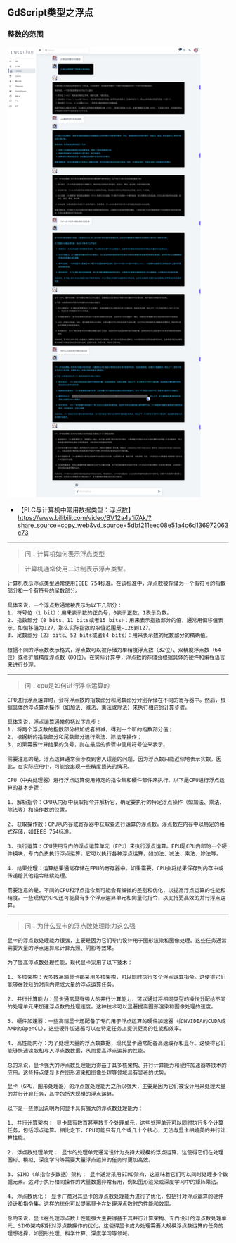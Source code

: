 ## GdScript类型之浮点


### 整数的范围

![img.png](image/img020.png)

- 【PLC与计算机中常用数据类型：浮点数】 https://www.bilibili.com/video/BV12a4y1i7Ak/?share_source=copy_web&vd_source=5dbf211eec08e51a4c6d136972063c73


-----------
> 问：计算机如何表示浮点类型


> 计算机通常使用二进制表示浮点类型。


```text
计算机表示浮点类型通常使用IEEE 754标准。在该标准中，浮点数被存储为一个有符号的指数部分和一个有符号的尾数部分。

具体来说，一个浮点数通常被表示为以下几部分：
1. 符号位（1 bit）：用来表示数的正负号，0表示正数，1表示负数。
2. 指数部分（8 bits、11 bits或者15 bits）：用来表示指数部分的值，通常用偏移值表示，如偏移值为127，那么实际指数的取值范围是-126到127。
3. 尾数部分（23 bits、52 bits或者64 bits）：用来表示数的尾数部分的精确值。

根据不同的浮点数表示格式，浮点数可以被存储为单精度浮点数（32位）、双精度浮点数（64位）或者扩展精度浮点数（80位）。在实际计算中，浮点数的存储会根据具体的硬件和编程语言来进行处理。
```


-----------
> 问：cpu是如何进行浮点运算的


```text
CPU进行浮点运算时，会将浮点数的指数部分和尾数部分分别存储在不同的寄存器中。然后，根据具体的浮点算术操作（如加法、减法、乘法或除法）来执行相应的计算步骤。

具体来说，浮点运算通常包括以下几步：
1. 将两个浮点数的指数部分相加或者相减，得到一个新的指数部分值；
2. 根据新的指数部分和尾数部分进行乘法、除法等操作；
3. 如果需要计算结果的负号，则在最后的步骤中使用符号位来表示。

需要注意的是，浮点运算通常会涉及到舍入误差的问题，因为浮点数只能近似地表示实数。因此，在实际应用中，可能会出现一些精度损失的情况。
```


```text
CPU（中央处理器）进行浮点运算使用特定的指令集和硬件部件来执行。以下是CPU进行浮点运算的基本步骤：

1. 解析指令：CPU从内存中获取指令并解析它，确定要执行的特定浮点操作（如加法、乘法、除法等）和操作数的位置。

2. 获取操作数：CPU从内存或寄存器中获取要进行运算的浮点数。浮点数在内存中以特定的格式存储，如IEEE 754标准。

3. 执行运算：CPU使用专门的浮点运算单元（FPU）来执行浮点运算。FPU是CPU内部的一个硬件模块，专门负责执行浮点运算。它可以执行各种浮点运算，如加法、减法、乘法、除法等。

4. 结果处理：运算结果通常存储在FPU的寄存器中。如果需要，CPU会将结果保存到内存中或传递给其他指令继续处理。

需要注意的是，不同的CPU和浮点指令集可能会有细微的差别和优化，以提高浮点运算的性能和精度。一些现代的CPU还可能具有多个浮点运算单元和向量化指令，以支持更高效的并行浮点运算。
```


-----------
> 问：为什么显卡的浮点数处理能力这么强


```text
显卡的浮点数处理能力很强，主要是因为它们专门设计用于图形渲染和图像处理。这些任务通常需要大量的浮点运算来计算光照、阴影等效果。

为了提高浮点数处理性能，现代显卡采用了以下技术：

1. 多核架构：大多数高端显卡都采用多核架构，可以同时执行多个浮点运算指令。这使得它们能够在较短的时间内完成大量的浮点运算任务。

2. 并行计算能力：显卡通常具有强大的并行计算能力，可以通过将相同类型的操作分配给不同的处理单元来加速浮点数的处理速度。这种技术可以显著提高图形渲染和图像处理的速度。

3. 硬件加速器：一些高端显卡还配备了专门用于浮点运算的硬件加速器（如NVIDIA的CUDA或AMD的OpenCL），这些硬件加速器可以在特定任务上提供更高的性能和效率。

4. 高性能内存：为了处理大量的浮点数数据，现代显卡通常配备高速缓存和显存。这使得它们能够快速读取和写入浮点数数据，从而提高浮点运算的性能。

总的来说，显卡强大的浮点数处理能力得益于其多核架构、并行计算能力和硬件加速器等技术的应用。这些特点使显卡在图形渲染和图像处理等领域具有显著的优势。
```


```text
显卡（GPU，图形处理器）的浮点数处理能力之所以强大，主要是因为它们被设计用来处理大量的并行计算任务，其中包括大规模的浮点运算。

以下是一些原因说明为何显卡具有强大的浮点数处理能力：

1. 并行计算架构： 显卡具有数百甚至数千个处理单元，这些处理单元可以同时执行多个计算任务，包括浮点运算。相比之下，CPU可能只有几个或几十个核心，无法与显卡相媲美的并行计算性能。

2. 浮点数处理单元： 显卡的处理单元通常设计为支持大规模的浮点运算，这使得它们在处理图形、模拟、深度学习等需要大量浮点运算的任务时更加高效。

3. SIMD（单指令多数据）架构： 显卡通常采用SIMD架构，这意味着它们可以同时处理多个数据元素。这对于执行相同操作的大量数据非常有用，例如图形渲染或深度学习中的矩阵乘法。

4. 浮点数优化： 显卡厂商对其显卡的浮点数处理能力进行了优化，包括针对浮点运算的硬件设计和指令集。这样的优化可以提高显卡在处理浮点数时的性能和效率。

总的来说，显卡在处理浮点数上性能强大主要得益于其并行计算架构、专门设计的浮点数处理单元、SIMD架构和针对浮点数操作的优化。这使得显卡成为处理需要大规模浮点数运算的任务的理想选择，如图形处理、科学计算、深度学习等领域。
```